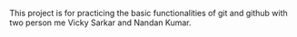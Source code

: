 This project is for practicing the basic functionalities of git and github with two person me Vicky Sarkar and Nandan Kumar.



